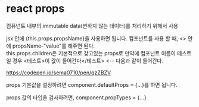 # react props
컴퓨넌트 내부의 immutable data(변하지 않는 데이터)를 처리하기 위해서 사용  

jsx 안에 {this.props.propsName}을 사용하면 됩니다.
컴포넌트를 사용 할 때, <> 안에 propsName-"value"를 해주면 된다.  
this.props.children은 기본적으로 갖고있는 props로 만약에 컴포넌트 이름이 테스트일 경우 <테스트>이 값이 들어간다</테스트> <-- 다음과 같이 들어간다.  

https://codepen.io/sema0710/pen/qzZBZV

props 기본값을 설정하려면 component.defaultProps = {...}를 하면 됩니다.  

props 값의 타입을 검사하려면, component.propTypes = {...}